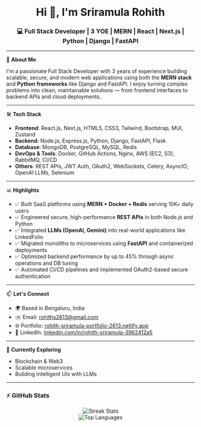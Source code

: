<h1 align="center">Hi 👋, I'm Sriramula Rohith</h1>
<h3 align="center">💻 Full Stack Developer | 3 YOE | MERN | React | Next.js | Python | Django | FastAPI</h3>

---

🔧 **About Me**

I'm a passionate Full Stack Developer with 3 years of experience building scalable, secure, and modern web applications using both the **MERN stack** and **Python frameworks** like Django and FastAPI. I enjoy turning complex problems into clean, maintainable solutions — from frontend interfaces to backend APIs and cloud deployments.

---

🛠 **Tech Stack**

- **Frontend**: React.js, Next.js, HTML5, CSS3, Tailwind, Bootstrap, MUI, Zustand  
- **Backend**: Node.js, Express.js, Python, Django, FastAPI, Flask  
- **Database**: MongoDB, PostgreSQL, MySQL, Redis  
- **DevOps & Tools**: Docker, GitHub Actions, Nginx, AWS (EC2, S3), RabbitMQ, CI/CD  
- **Others**: REST APIs, JWT Auth, OAuth2, WebSockets, Celery, AsyncIO, OpenAI LLMs, Selenium  

---

📊 **Highlights**

- ✅ Built SaaS platforms using **MERN + Docker + Redis** serving 10K+ daily users  
- ✅ Engineered secure, high-performance **REST APIs** in both Node.js and Python  
- ✅ Integrated **LLMs (OpenAI, Gemini)** into real-world applications like LinkedFolio  
- ✅ Migrated monoliths to microservices using **FastAPI** and containerized deployments  
- ✅ Optimized backend performance by up to 45% through async operations and DB tuning  
- ✅ Automated CI/CD pipelines and implemented OAuth2-based secure authentication  

---

📫 **Let's Connect**

- 🌍 Based in Bengaluru, India  
- ✉️ Email: [rohiths2613@gmail.com](mailto:rohiths2613@gmail.com)  
- 🌐 Portfolio: [rohith-sriramula-portfolio-2613.netlify.app](https://rohith-sriramula-portfolio-2613.netlify.app)  
- 💼 LinkedIn: [linkedin.com/in/rohith-sriramula-3962412a5](https://www.linkedin.com/in/rohith-sriramula-3962412a5)  

---

📌 **Currently Exploring**
- Blockchain & Web3  
- Scalable microservices  
- Building intelligent UIs with LLMs

---

### ⚡ GitHub Stats

<p align="center">
  <img src="https://github-readme-streak-stats.herokuapp.com/?user=rohith2613&theme=tokyonight" alt="Streak Stats" />
  <br/>
  <img src="https://github-readme-stats.vercel.app/api/top-langs/?username=rohith2613&layout=compact&theme=tokyonight" alt="Top Languages"/>
</p>
